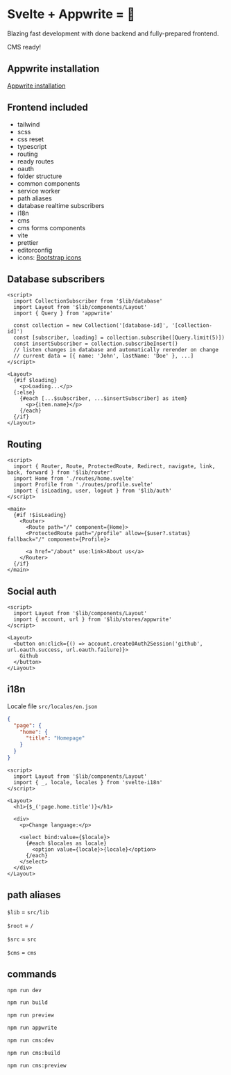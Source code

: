 # Svelte + Appwrite = 🚀

Blazing fast development with done backend and fully-prepared frontend.

CMS ready!

## Appwrite installation

[Appwrite installation](https://appwrite.io/docs/installation)

## Frontend included

* tailwind
* scss
* css reset
* typescript
* routing
* ready routes
* oauth
* folder structure
* common components
* service worker
* path aliases
* database realtime subscribers
* i18n
* cms
* cms forms components
* vite
* prettier
* editorconfig
* icons: [Bootstrap icons](https://icons.getbootstrap.com/)

## Database subscribers

```svelte
<script>
  import CollectionSubscriber from '$lib/database'
  import Layout from '$lib/components/Layout'
  import { Query } from 'appwrite'

  const collection = new Collection('[database-id]', '[collection-id]')
  const [subscriber, loading] = collection.subscribe([Query.limit(5)])
  const insertSubscriber = collection.subscribeInsert()
  // listen changes in database and automatically rerender on change
  // current data = [{ name: 'John', lastName: 'Doe' }, ...]
</script>

<Layout>
  {#if $loading}
    <p>Loading...</p>
  {:else}
    {#each [...$subscriber, ...$insertSubscriber] as item}
      <p>{item.name}</p>
    {/each}
  {/if}
</Layout>
```

## Routing

```svelte
<script>
  import { Router, Route, ProtectedRoute, Redirect, navigate, link, back, forward } from '$lib/router'
  import Home from './routes/home.svelte'
  import Profile from './routes/profile.svelte'
  import { isLoading, user, logout } from '$lib/auth'
</script>

<main>
  {#if !$isLoading}
    <Router>
      <Route path="/" component={Home}>
      <ProtectedRoute path="/profile" allow={$user?.status} fallback="/" component={Profile}>

      <a href="/about" use:link>About us</a>
    </Router>
  {/if}
</main>
```

## Social auth

```svelte
<script>
  import Layout from '$lib/components/Layout'
  import { account, url } from '$lib/stores/appwrite'
</script>

<Layout>
  <button on:click={() => account.createOAuth2Session('github', url.oauth.success, url.oauth.failure)}>
    Github
  </button>
</Layout>
```

## i18n

Locale file `src/locales/en.json`

```json
{
  "page": {
    "home": {
      "title": "Homepage"
    }
  }
}
```

```svelte
<script>
  import Layout from '$lib/components/Layout'
  import { _, locale, locales } from 'svelte-i18n'
</script>

<Layout>
  <h1>{$_('page.home.title')}</h1>

  <div>
    <p>Change language:</p>

    <select bind:value={$locale}>
      {#each $locales as locale}
        <option value={locale}>{locale}</option>
      {/each}
    </select>
  </div>
</Layout>
```

## path aliases

`$lib` = `src/lib`

`$root` = `/`

`$src` = `src`

`$cms` = `cms`

## commands

```bash
npm run dev
```

```bash
npm run build
```

```bash
npm run preview
```

```bash
npm run appwrite
```

```bash
npm run cms:dev
```

```bash
npm run cms:build
```

```bash
npm run cms:preview
```
